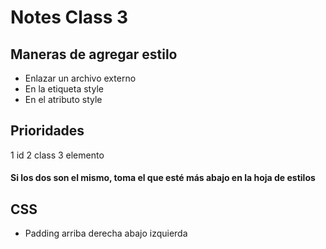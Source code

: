 # Notes Class 3

## Maneras de agregar estilo
* Enlazar un archivo externo
* En la etiqueta style
* En el atributo style

## Prioridades
1 id
2 class
3 elemento

#### Si los dos son el mismo, toma el que esté más abajo en la hoja de estilos

## CSS
* Padding arriba derecha abajo izquierda